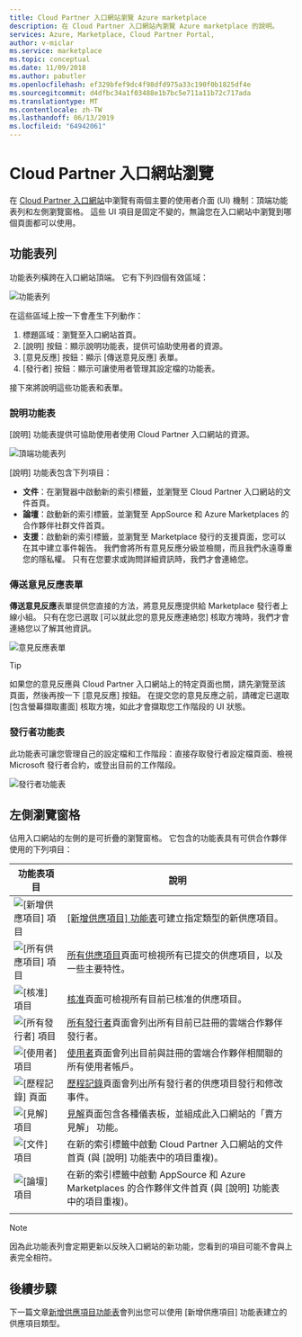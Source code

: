 ```yaml
---
title: Cloud Partner 入口網站瀏覽 Azure marketplace
description: 在 Cloud Partner 入口網站內瀏覽 Azure marketplace 的說明。
services: Azure, Marketplace, Cloud Partner Portal,
author: v-miclar
ms.service: marketplace
ms.topic: conceptual
ms.date: 11/09/2018
ms.author: pabutler
ms.openlocfilehash: ef329bfef9dc4f98dfd975a33c190f0b1825df4e
ms.sourcegitcommit: d4dfbc34a1f03488e1b7bc5e711a11b72c717ada
ms.translationtype: MT
ms.contentlocale: zh-TW
ms.lasthandoff: 06/13/2019
ms.locfileid: "64942061"
---
```

# <a name="cloud-partner-portal-navigation"></a>Cloud Partner 入口網站瀏覽

在 [Cloud Partner 入口網站](https://cloudpartner.azure.com)中瀏覽有兩個主要的使用者介面 (UI) 機制：頂端功能表列和左側瀏覽窗格。  這些 UI 項目是固定不變的，無論您在入口網站中瀏覽到哪個頁面都可以使用。


## <a name="menu-bar"></a>功能表列

功能表列橫跨在入口網站頂端。  它有下列四個有效區域：

![功能表列](./media/top-menubar1.png)

在這些區域上按一下會產生下列動作：

1. 標題區域：瀏覽至入口網站首頁。
2. [說明]  按鈕：顯示說明功能表，提供可協助使用者的資源。
3. [意見反應]  按鈕：顯示 [傳送意見反應]  表單。
4. [發行者]  按鈕：顯示可讓使用者管理其設定檔的功能表。

接下來將說明這些功能表和表單。

### <a name="help-menu"></a>說明功能表

[說明]  功能表提供可協助使用者使用 Cloud Partner 入口網站的資源。

![頂端功能表列](./media/top-menubar2.png)

[說明] 功能表包含下列項目：

- **文件**：在瀏覽器中啟動新的索引標籤，並瀏覽至 Cloud Partner 入口網站的文件首頁。 
- **論壇**：啟動新的索引標籤，並瀏覽至 AppSource 和 Azure Marketplaces 的合作夥伴社群文件首頁。
- **支援**：啟動新的索引標籤，並瀏覽至 Marketplace 發行的支援頁面，您可以在其中建立事件報告。  我們會將所有意見反應分級並檢閱，而且我們永遠尊重您的隱私權。 只有在您要求或詢問詳細資訊時，我們才會連絡您。


### <a name="send-us-feedback-form"></a>傳送意見反應表單

**傳送意見反應**表單提供您直接的方法，將意見反應提供給 Marketplace 發行者上線小組。  只有在您已選取 [可以就此您的意見反應連絡您]  核取方塊時，我們才會連絡您以了解其他資訊。

![意見反應表單](./media/feedback-form.png)

> [!TIP]
> 如果您的意見反應與 Cloud Partner 入口網站上的特定頁面也關，請先瀏覽至該頁面，然後再按一下 [意見反應]  按鈕。  在提交您的意見反應之前，請確定已選取 [包含螢幕擷取畫面]  核取方塊，如此才會擷取您工作階段的 UI 狀態。 


### <a name="publisher-menu"></a>發行者功能表

此功能表可讓您管理自己的設定檔和工作階段：直接存取發行者設定檔頁面、檢視 Microsoft 發行者合約，或登出目前的工作階段。 

![發行者功能表](./media/publisher-menu.png)


## <a name="left-navigation-pane"></a>左側瀏覽窗格

佔用入口網站的左側的是可折疊的瀏覽窗格。  它包含的功能表具有可供合作夥伴使用的下列項目：


|    **功能表項目**     |      **說明**                       |
|    -------------     |      ---------------                       |
| ![[新增供應項目] 項目](./media/left-navbar1.png) | [[新增供應項目] 功能表](./cpp-new-offer-menu.md)可建立指定類型的新供應項目。 |
| ![[所有供應項目] 項目](./media/left-navbar2.png) | [所有供應項目](./cpp-all-offers-page.md)頁面可檢視所有已提交的供應項目，以及一些主要特性。 |
| ![[核准] 項目](./media/left-navbar3.png) | [核准](./cpp-approvals-page.md)頁面可檢視所有目前已核准的供應項目。 |
| ![[所有發行者] 項目](./media/left-navbar4.png) | [所有發行者](./cpp-all-publishers-page.md)頁面會列出所有目前已註冊的雲端合作夥伴發行者。 |
| ![[使用者] 項目](./media/left-navbar5.png) | [使用者](./cpp-users-page.md)頁面會列出目前與註冊的雲端合作夥伴相關聯的所有使用者帳戶。 |
| ![[歷程記錄] 頁面](./media/left-navbar6.png) | [歷程記錄](./cpp-history-page.md)頁面會列出所有發行者的供應項目發行和修改事件。 |
| ![[見解] 項目](./media/left-navbar7.png) | [見解](./cpp-insights-page.md)頁面包含各種儀表板，並組成此入口網站的「賣方見解」  功能。 |
| ![[文件] 項目](./media/left-navbar8.png) | 在新的索引標籤中啟動 Cloud Partner 入口網站的文件首頁 (與 [說明]  功能表中的項目重複)。 |
| ![[論壇] 項目](./media/left-navbar9.png)  | 在新的索引標籤中啟動 AppSource 和 Azure Marketplaces 的合作夥伴文件首頁 (與 [說明]  功能表中的項目重複)。 |
|  |  |

> [!NOTE]
> 因為此功能表列會定期更新以反映入口網站的新功能，您看到的項目可能不會與上表完全相符。


## <a name="next-steps"></a>後續步驟

下一篇文章[新增供應項目功能表](./cpp-new-offer-menu.md)會列出您可以使用 [新增供應項目]  功能表建立的供應項目類型。
